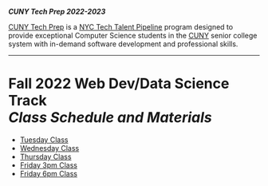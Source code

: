 **_CUNY Tech Prep 2022-2023_**

[CUNY Tech Prep](https://cunytechprep.org/) is a [NYC Tech Talent Pipeline](http://www.techtalentpipeline.nyc/) program designed to provide exceptional Computer Science students in the [CUNY](https://www.cuny.edu/) senior college system with in-demand software development and professional skills.

-----

# Fall 2022 Web Dev/Data Science Track <br />_Class Schedule and Materials_

<!-- ## Summer/Winter Prep Work

[Summer Homework](link) -->


- [Tuesday Class](tuesday.md)
- [Wednesday Class](wednesday.md)
- [Thursday Class](thursday.md)
- [Friday 3pm Class](friday-3.md)
- [Friday 6pm Class](friday-6.md)
